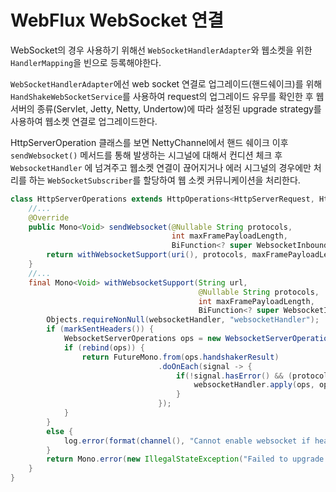 # WebFlux WebSocket 연결

WebSocket의 경우 사용하기 위해선 `WebSocketHandlerAdapter`와 웹소켓을 위한 `HandlerMapping`을 빈으로 등록해야한다.

`WebSocketHandlerAdapter`에선 web socket 연결로 업그레이드(핸드쉐이크)를 위해 `HandShakeWebSocketService`를 사용하여 request의 업그레이드 유무를 확인한 후 웹서버의 종류(Servlet, Jetty, Netty, Undertow)에 따라 설정된 upgrade strategy를 사용하여 웹소켓 연결로 업그레이드한다.

HttpServerOperation 클래스를 보면 NettyChannel에서 핸드 쉐이크 이후 `sendWebsocket()` 메서드를 통해 발생하는 시그널에 대해서 컨디션 체크 후 `WebsocketHandler` 에 넘겨주고 웹소켓 연결이 끊어지거나 에러 시그널의 경우에만 처리를 하는 `WebSocketSubscriber`를 할당하여 웹 소켓 커뮤니케이션을 처리한다.

```java
class HttpServerOperations extends HttpOperations<HttpServerRequest, HttpServerResponse> implements HttpServerRequest, HttpServerResponse {
    //...
    @Override
    public Mono<Void> sendWebsocket(@Nullable String protocols,
                                    int maxFramePayloadLength,
                                    BiFunction<? super WebsocketInbound, ? super WebsocketOutbound, ? extends Publisher<Void>> websocketHandler) {
        return withWebsocketSupport(uri(), protocols, maxFramePayloadLength, websocketHandler);
    }
    //...
    final Mono<Void> withWebsocketSupport(String url,
                                          @Nullable String protocols,
                                          int maxFramePayloadLength,
                                          BiFunction<? super WebsocketInbound, ? super WebsocketOutbound, ? extends Publisher<Void>> websocketHandler) {
        Objects.requireNonNull(websocketHandler, "websocketHandler");
        if (markSentHeaders()) {
            WebsocketServerOperations ops = new WebsocketServerOperations(url, protocols, maxFramePayloadLength, this);
            if (rebind(ops)) {
                return FutureMono.from(ops.handshakerResult)
                    			 .doOnEach(signal -> {
                                     if(!signal.hasError() && (protocols == null || ops.selectedSubprotocol() != null)) {
                                         websocketHandler.apply(ops, ops).subscribe(new WebsocketSubscriber(ops, signal.getContext()));
                                     }
                                 });
            }
        }
        else {
            log.error(format(channel(), "Cannot enable websocket if headers have already been sent"));
        }
        return Mono.error(new IllegalStateException("Failed to upgrade to websocket"));
    }
}
```

